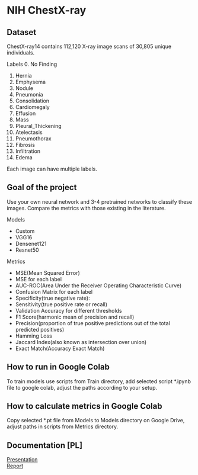 # NIH ChestX-ray

## Dataset
ChestX-ray14 contains 112,120 X-ray image scans of 30,805 unique individuals.

Labels
0. No Finding
1. Hernia
2. Emphysema
3. Nodule
4. Pneumonia
5. Consolidation
6. Cardiomegaly
7. Effusion
8. Mass
9. Pleural_Thickening
10. Atelectasis
11. Pneumothorax
12. Fibrosis
13. Infiltration
14. Edema

Each image can have multiple labels.

## Goal of the project
Use your own neural network and 3-4 pretrained networks to classify these images.
Compare the metrics with those existing in the literature.

Models
- Custom
- VGG16
- Densenet121
- Resnet50

Metrics
- MSE(Mean Squared Error)
- MSE for each label
- AUC-ROC(Area Under the Receiver Operating Characteristic Curve)
- Confusion Matrix for each label
- Specificity(true negative rate):
- Sensitivity(true positive rate or recall)
- Validation Accuracy for different thresholds
- F1 Score(harmonic mean of precision and recall)
- Precision(proportion of true positive predictions out of the total predicted positives)
- Hamming Loss
- Jaccard Index(also known as intersection over union)
- Exact Match(Accuracy Exact Match)

## How to run in Google Colab
To train models use scripts from Train directory, add selected script *.ipynb file to google colab, adjust the paths according to your setup.

## How to calculate metrics in Google Colab
Copy selected *.pt file from Models to Models directory on Google Drive, adjust paths in scripts from Metrics directory.

## Documentation [PL]

[Presentation](https://docs.google.com/presentation/d/18sR3KB3gY4Yhe0k80pLE8e4L-01S1Fz5_S2odM_nUeE/edit#slide=id.g256cf2b4612_0_75) \
[Report](https://docs.google.com/document/d/1hezKeDe7nuQUc5aHKRLeVLIDudnaqKnJPTbB35y-12E/edit)
